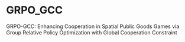 # GRPO_GCC
GRPO-GCC: Enhancing Cooperation in Spatial Public Goods Games via Group Relative Policy Optimization with Global Cooperation Constraint
